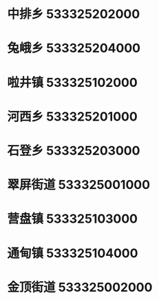 # 中排乡 533325202000
# 兔峨乡 533325204000
# 啦井镇 533325102000
# 河西乡 533325201000
# 石登乡 533325203000
# 翠屏街道 533325001000
# 营盘镇 533325103000
# 通甸镇 533325104000
# 金顶街道 533325002000
